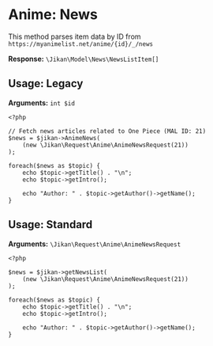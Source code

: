 # Anime: News
This method parses item data by ID from `https://myanimelist.net/anime/{id}/_/news`

**Response:** `\Jikan\Model\News\NewsListItem[]`

## Usage: Legacy
**Arguments:** `int $id`
```
<?php

// Fetch news articles related to One Piece (MAL ID: 21) 
$news = $jikan->AnimeNews(
    (new \Jikan\Request\Anime\AnimeNewsRequest(21))
);

foreach($news as $topic) {
    echo $topic->getTitle() . "\n";
    echo $topic->getIntro();

    echo "Author: " . $topic->getAuthor()->getName();
}
```

## Usage: Standard

**Arguments:** `\Jikan\Request\Anime\AnimeNewsRequest`
```
<?php

$news = $jikan->getNewsList(
    (new \Jikan\Request\Anime\AnimeNewsRequest(21))
);

foreach($news as $topic) {
    echo $topic->getTitle() . "\n";
    echo $topic->getIntro();

    echo "Author: " . $topic->getAuthor()->getName();
}
```


[^1]: [\Jikan\Model\News\NewsListItem](/objects/model/news/news-list-item)